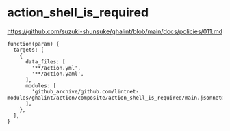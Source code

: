 # action_shell_is_required

https://github.com/suzuki-shunsuke/ghalint/blob/main/docs/policies/011.md

```jsonnet
function(param) {
  targets: [
    {
      data_files: [
        '**/action.yml',
        '**/action.yaml',
      ],
      modules: [
        'github_archive/github.com/lintnet-modules/ghalint/action/composite/action_shell_is_required/main.jsonnet@12aac7476916a42e9de8646ac75c98274cfe8521:v0.3.2',
      ],
    },
  ],
}
```
